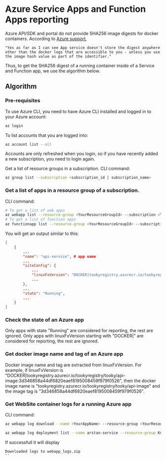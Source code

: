 # Azure Service Apps and Function Apps reporting

Azure API/SDK and portal do not provide SHA256 image digests for docker containers.
According to [Azure support](https://learn.microsoft.com/en-us/answers/questions/1366756/how-do-you-find-the-sha256-digest-of-a-running-app#comment-1371459),

`"Yes as far as I can see App service doesn't store the digest anywhere other than the docker logs that are accessible to you - unless you use the image hash value as part of the identifier."`

Thus, to get the SHA256 digest of a running container inside of a Service and Function app, we use the algorithm below.

## Algorithm

### Pre-requisites

To use Azure CLI, you need to have Azure CLI installed and logged in to your Azure account:

```bash
az login
```

To list accounts that you are logged into:

```bash
az account list --all
```

Accounts are only refreshed when you login, so if you have recently added a new subscription, you need to login again.

Get a list of resource groups in a subscription.
CLI command:

```bash
az group list --subscription <subscription_id | subscription_name>
```

### Get a list of apps in a resource group of a subscription.

CLI command:

```bash
# To get a list of web apps
az webapp list --resource-group <YourResourceGroupId> --subscription <YourSubscriptionId>
# To get a list of function apps
az functionapp list --resource-group <YourResourceGroupId> --subscription <YourSubscriptionId>
```

You will get an output similar to this:
```json
[
    {
        ...
        "name": "api-service", # app name
        ...
        "siteConfig": {
            ...
            "linuxFxVersion": "DOCKER|tookyregistry.azurecr.io/tookyregistry/tooky/api-image:3d346858a44df6820eaef8195008459f979f0526",
            ...
        },
        ...
        "state": "Running",
        ...
    }
]
```

### Check the state of an Azure app
Only apps with state "Running" are considered for reporting, the rest are ignored.
Only apps with linuxFxVersion starting with "DOCKER|" are considered for reporting, the rest are ignored.

### Get docker image name and tag of an Azure app
Docker image name and tag are extracted from linuxFxVersion.
For example, if linuxFxVersion is "DOCKER|tookyregistry.azurecr.io/tookyregistry/tooky/api-image:3d346858a44df6820eaef8195008459f979f0526",
then the docker image name is "tookyregistry.azurecr.io/tookyregistry/tooky/api-image" 
and the image tag is "3d346858a44df6820eaef8195008459f979f0526".

### Get WebSite container logs for a running Azure app

CLI command:

```bash
az webapp log download --name <YourAppName> --resource-group <YourResourceGroupId> --subscription <YourSubscriptionId>

az webapp log deployment list --name arstan-service --resource-group KosliExperiment --subscription 1f4973e6-11b3-4259-be2f-92bd3fe0a5cf

```

If successfull it will display
```bash
Downloaded logs to webapp_logs.zip
``

